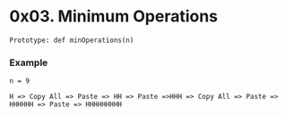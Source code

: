 # 0x03. Minimum Operations

`Prototype: def minOperations(n)`


### Example
```
n = 9

H => Copy All => Paste => HH => Paste =>HHH => Copy All => Paste => HHHHHH => Paste => HHHHHHHHH

```
